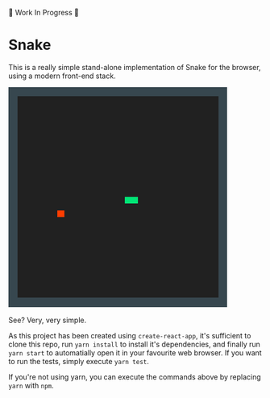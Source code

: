 :construction: Work In Progress :construction:

# Snake

This is a really simple stand-alone implementation of Snake for the browser, using a modern front-end stack.

![footage](./footage.gif "In-game footage")

See? Very, very simple.

As this project has been created using `create-react-app`, it's sufficient to clone this repo, run `yarn install` to install it's dependencies, and finally run `yarn start` to automatially open it in your favourite web browser. If you want to run the tests, simply execute `yarn test`.

If you're not using yarn, you can execute the commands above by replacing `yarn` with `npm`.
